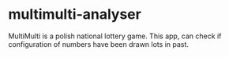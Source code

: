 # multimulti-analyser

MultiMulti is a polish national lottery game. This app, can check if configuration of numbers have been drawn lots in past.
